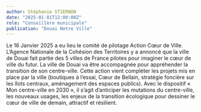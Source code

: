 ```yaml
---
author: Stéphanie STIERNON
date: "2025-01-01T12:00:00Z"
role: "Conseillère municipale"
publication: "Douai Notre Ville"
---
```


Le 16 Janvier 2025 a eu lieu le comité de pilotage Action Cœur de Ville. L’Agence Nationale de la Cohésion des Territoires y a annoncé que la ville de Douai fait partie des 5 villes de France pilotes pour imaginer le cœur de ville du futur. La ville de Douai va être accompagnée pour appréhender la transition de son centre-ville. Cette action vient compléter les projets mis en place par la ville (boutiques à l’essai, Cœur de Bellain, stratégie foncière sur les îlots centraux, aménagement des espaces publics). Avec le dispositif « Mon centre-ville en 2030 », il s’agit d’anticiper les mutations du centre-ville, les nouveaux usages, les enjeux de la transition écologique pour dessiner le cœur de ville de demain, attractif et résilient.
